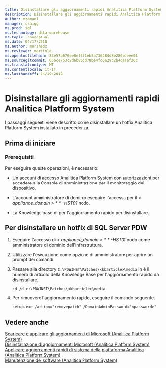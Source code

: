 ```yaml
---
title: Disinstallare gli aggiornamenti rapidi Analitica Platform System nel | Documenti Microsoft
description: Disinstallare gli aggiornamenti rapidi Analitica Platform System.
author: mzaman1
manager: craigg
ms.prod: sql
ms.technology: data-warehouse
ms.topic: conceptual
ms.date: 04/17/2018
ms.author: murshedz
ms.reviewer: martinle
ms.openlocfilehash: 83e57a676ee0eff21eb3a736484d8e286cdeee01
ms.sourcegitcommit: 056ce753c2d6b85cd78be4fc6a29c2b4daaaf26c
ms.translationtype: MT
ms.contentlocale: it-IT
ms.lasthandoff: 04/19/2018
---
```

# <a name="uninstall-analytics-platform-system-hotfixes"></a>Disinstallare gli aggiornamenti rapidi Analitica Platform System 
I passaggi seguenti viene descritto come disinstallare un hotfix Analitica Platform System installato in precedenza.  
  
## <a name="before-you-begin"></a>Prima di iniziare  
  
### <a name="prerequisites"></a>Prerequisiti  
Per eseguire queste operazioni, è necessario:  
  
-   Un account di accesso Analitica Platform System con autorizzazioni per accedere alla Console di amministrazione per il monitoraggio del dispositivo.  
  
-   L'account amministratore di dominio eseguire l'accesso per il *< appliance_domain > * * *-HST01** nodo.  
  
-   La Knowledge base di per l'aggiornamento rapido per disinstallare.  
  
## <a name="HowToUninstallPDW"></a>Per disinstallare un hotfix di SQL Server PDW  
  
1.  Eseguire l'accesso di *< appliance_domain > * * *-HST01** nodo come amministratore di dominio dell'infrastruttura.  
  
2.  Utilizzare l'esecuzione come opzione di amministratore per aprire un prompt dei comandi.  
  
3.  Passare alla directory `C:\PDWINST\Patches\<kbarticle>\media` in *<kbarticle>* è il numero di articolo della Knowledge Base per l'aggiornamento rapido da disinstallare.  
  
    ```  
    cd /d c:\PDWINST\Patches\<kbarticle>\media  
    ```  
  
4.  Per rimuovere l'aggiornamento rapido, eseguire il comando seguente.  
  
    ```  
    setup.exe /action="removepatch" /DomainAdminPassword="<password>"  
    ```  
  
## <a name="see-also"></a>Vedere anche  
[Scaricare e applicare gli aggiornamenti di Microsoft &#40;Analitica Platform System&#41;](download-and-apply-microsoft-updates.md)  
[Disinstallazione di aggiornamenti Microsoft &#40;Analitica Platform System&#41;](uninstall-microsoft-updates.md)  
[Applicare aggiornamenti rapidi di sistema della piattaforma Analitica &#40;Analitica Platform System&#41;](apply-analytics-platform-system-hotfixes.md)  
[Manutenzione del software &#40;Analitica Platform System&#41;](software-servicing.md)  
  
